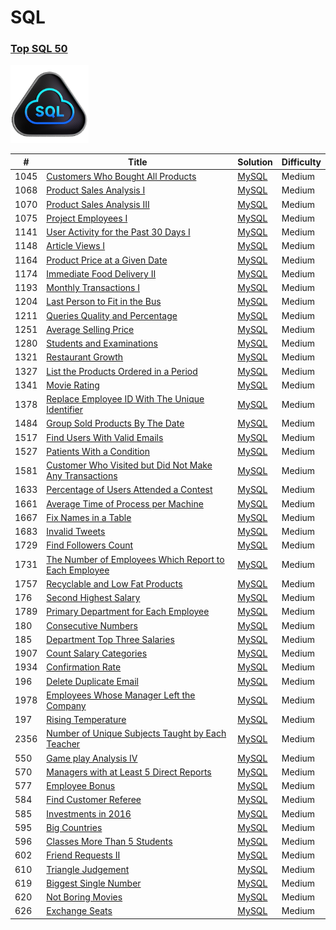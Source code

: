 SQL
========

### [Top SQL 50](https://leetcode.com/studyplan/top-sql-50/)
<img src="https://github.com/jesse980107/SQL/blob/main/Top_SQL_50.gif" alt="Cool Animation" width="125" height="125" />


| # | Title | Solution | Difficulty |
|---| ----- | -------- | ---------- |
|1045|[Customers Who Bought All Products]()| [MySQL](./SQL%2050/1045%23.sql)|Medium|
|1068|[Product Sales Analysis I]()| [MySQL](./SQL%2050/1068%23.sql)|Medium|
|1070|[Product Sales Analysis III]()| [MySQL](./SQL%2050/1070%23.sql)|Medium|
|1075|[Project Employees I]()| [MySQL](./SQL%2050/1075%23.sql)|Medium|
|1141|[User Activity for the Past 30 Days I]()| [MySQL](./SQL%2050/1141%23.sql)|Medium|
|1148|[Article Views I]()| [MySQL](./SQL%2050/1148%23.sql)|Medium|
|1164|[Product Price at a Given Date]()| [MySQL](./SQL%2050/1164%23.sql)|Medium|
|1174|[Immediate Food Delivery II]()| [MySQL](./SQL%2050/1174%23.sql)|Medium|
|1193|[Monthly Transactions I]()| [MySQL](./SQL%2050/1193%23.sql)|Medium|
|1204|[Last Person to Fit in the Bus]()| [MySQL](./SQL%2050/1204%23.sql)|Medium|
|1211|[Queries Quality and Percentage]()| [MySQL](./SQL%2050/1211%23.sql)|Medium|
|1251|[Average Selling Price]()| [MySQL](./SQL%2050/1251%23.sql)|Medium|
|1280|[Students and Examinations]()| [MySQL](./SQL%2050/1280%23.sql)|Medium|
|1321|[Restaurant Growth]()| [MySQL](./SQL%2050/1321%23.sql)|Medium|
|1327|[List the Products Ordered in a Period]()| [MySQL](./SQL%2050/1327%23.sql)|Medium|
|1341|[Movie Rating]()| [MySQL](./SQL%2050/1341%23.sql)|Medium|
|1378|[Replace Employee ID With The Unique Identifier]()| [MySQL](./SQL%2050/1378%23.sql)|Medium|
|1484|[Group Sold Products By The Date]()| [MySQL](./SQL%2050/1484%23.sql)|Medium|
|1517|[Find Users With Valid Emails]()| [MySQL](./SQL%2050/1517%23.sql)|Medium|
|1527|[Patients With a Condition]()| [MySQL](./SQL%2050/1527%23.sql)|Medium|
|1581|[Customer Who Visited but Did Not Make Any Transactions]()| [MySQL](./SQL%2050/1581%23.sql)|Medium|
|1633|[Percentage of Users Attended a Contest]()| [MySQL](./SQL%2050/1633%23.sql)|Medium|
|1661|[Average Time of Process per Machine]()| [MySQL](./SQL%2050/1661%23.sql)|Medium|
|1667|[Fix Names in a Table]()| [MySQL](./SQL%2050/1667%23.sql)|Medium|
|1683|[Invalid Tweets]()| [MySQL](./SQL%2050/1683%23.sql)|Medium|
|1729|[Find Followers Count]()| [MySQL](./SQL%2050/1729%23.sql)|Medium|
|1731|[The Number of Employees Which Report to Each Employee]()| [MySQL](./SQL%2050/1731%23.sql)|Medium|
|1757|[Recyclable and Low Fat Products]()| [MySQL](./SQL%2050/1757%23.sql)|Medium|
|176|[Second Highest Salary]()| [MySQL](./SQL%2050/176%23.sql)|Medium|
|1789|[Primary Department for Each Employee]()| [MySQL](./SQL%2050/1789%23.sql)|Medium|
|180|[Consecutive Numbers]()| [MySQL](./SQL%2050/180%23.sql)|Medium|
|185|[Department Top Three Salaries]()| [MySQL](./SQL%2050/185%23.sql)|Medium|
|1907|[Count Salary Categories]()| [MySQL](./SQL%2050/1907%23.sql)|Medium|
|1934|[Confirmation Rate]()| [MySQL](./SQL%2050/1934%23.sql)|Medium|
|196|[Delete Duplicate Email]()| [MySQL](./SQL%2050/196%23.sql)|Medium|
|1978|[Employees Whose Manager Left the Company]()| [MySQL](./SQL%2050/1978%23.sql)|Medium|
|197|[Rising Temperature]()| [MySQL](./SQL%2050/197%23.sql)|Medium|
|2356|[Number of Unique Subjects Taught by Each Teacher]()| [MySQL](./SQL%2050/2356%23.sql)|Medium|
|550|[Game play Analysis IV]()| [MySQL](./SQL%2050/550%23.sql)|Medium|
|570|[Managers with at Least 5 Direct Reports]()| [MySQL](./SQL%2050/570%23.sql)|Medium|
|577|[Employee Bonus]()| [MySQL](./SQL%2050/577%23.sql)|Medium|
|584|[Find Customer Referee]()| [MySQL](./SQL%2050/584%23.sql)|Medium|
|585|[Investments in 2016]()| [MySQL](./SQL%2050/585%23.sql)|Medium|
|595|[Big Countries]()| [MySQL](./SQL%2050/595%23.sql)|Medium|
|596|[Classes More Than 5 Students]()| [MySQL](./SQL%2050/596%23.sql)|Medium|
|602|[Friend Requests II]()| [MySQL](./SQL%2050/602%23.sql)|Medium|
|610|[Triangle Judgement]()| [MySQL](./SQL%2050/610%23.sql)|Medium|
|619|[Biggest Single Number]()| [MySQL](./SQL%2050/619%23.sql)|Medium|
|620|[Not Boring Movies]()| [MySQL](./SQL%2050/620%23.sql)|Medium|
|626|[Exchange Seats]()| [MySQL](./SQL%2050/626%23.sql)|Medium|










